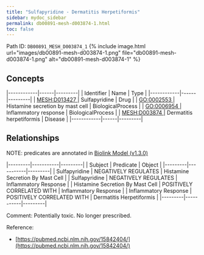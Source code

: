 ```yaml
---
title: "Sulfapyridine - Dermatitis Herpetiformis"
sidebar: mydoc_sidebar
permalink: db00891-mesh-d003874-1.html
toc: false 
---
```



Path ID: `DB00891_MESH_D003874_1`
{% include image.html url="images/db00891-mesh-d003874-1.png" file="db00891-mesh-d003874-1.png" alt="db00891-mesh-d003874-1" %}

## Concepts

|------------|------|---------|
| Identifier | Name | Type    |
|------------|------|---------|
| <a href="https://identifiers.org/MESH:D013427">MESH:D013427 </a> | Sulfapyridine | Drug |
| <a href="https://identifiers.org/GO:0002553">GO:0002553 </a> | Histamine secretion by mast cell | BiologicalProcess |
| <a href="https://identifiers.org/GO:0006954">GO:0006954 </a> | Inflammatory response | BiologicalProcess |
| <a href="https://identifiers.org/MESH:D003874">MESH:D003874 </a> | Dermatitis herpetiformis | Disease |
|------------|------|---------|

## Relationships


NOTE: predicates are annotated in <a href="https://github.com/biolink/biolink-model/releases/tag/v1.3.0">Biolink Model (v1.3.0)</a>

|---------|-----------|---------|
| Subject | Predicate | Object  |
|---------|-----------|---------|
| Sulfapyridine | NEGATIVELY REGULATES | Histamine Secretion By Mast Cell |
| Sulfapyridine | NEGATIVELY REGULATES | Inflammatory Response |
| Histamine Secretion By Mast Cell | POSITIVELY CORRELATED WITH | Inflammatory Response |
| Inflammatory Response | POSITIVELY CORRELATED WITH | Dermatitis Herpetiformis |
|---------|-----------|---------|

Comment: Potentially toxic. No longer prescribed.

Reference: 
  - [https://pubmed.ncbi.nlm.nih.gov/15842404/](https://pubmed.ncbi.nlm.nih.gov/15842404/)
